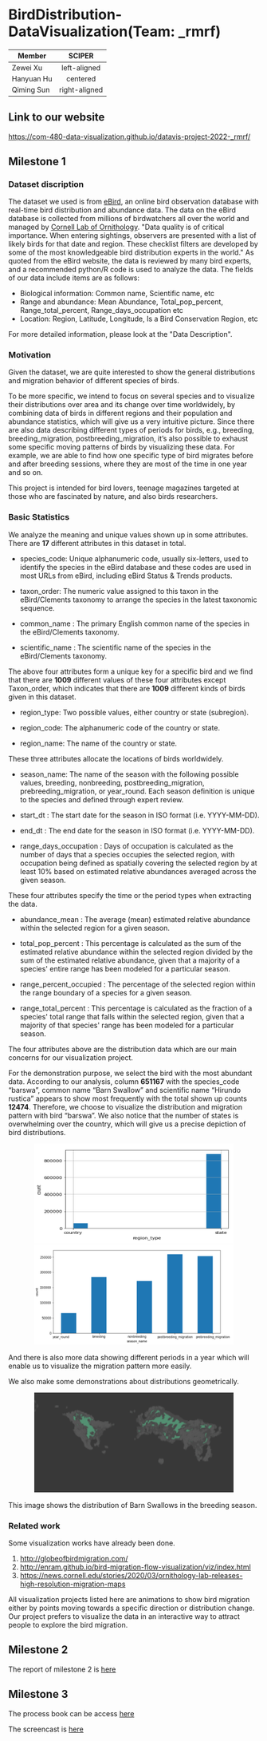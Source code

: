 # BirdDistribution-DataVisualization(Team: _rmrf)


| Member   |    SCIPER     |
|----------|:-------------:|
| Zewei Xu |  left-aligned |
| Hanyuan Hu |    centered   |
| Qiming Sun | right-aligned |


## Link to our website
https://com-480-data-visualization.github.io/datavis-project-2022-_rmrf/

## Milestone 1
### Dataset discription
The dataset we used is from [eBird](https://ebird.org/home), an online bird observation database with real-time bird distribution and abundance data. The data on the eBird database is collected from millions of birdwatchers all over the world and managed by [Cornell Lab of Ornithology](https://www.birds.cornell.edu/home). "Data quality is of critical importance. When entering sightings, observers are presented with a list of likely birds for that date and region. These checklist filters are developed by some of the most knowledgeable bird distribution experts in the world." As quoted from the eBird website, the data is reviewed by many bird experts, and a recommended python/R code is used to analyze the data.
The fields of our data include items are as follows:
* Biological information: Common name, Scientific name, etc
* Range and abundance: Mean Abundance, Total_pop_percent, Range_total_percent, Range_days_occupation etc
* Location: Region, Latitude, Longitude, Is a  Bird Conservation Region, etc

For more detailed information, please look at the "Data Description". 

### Motivation
Given the dataset, we are quite interested to show the general distributions and migration behavior of different species of birds. 

To be more specific, we intend to focus on several species and to visualize their distributions over area and its change over time worldwidely, by combining data of birds in different regions and their population and abundance statistics, which will give us a very intuitive picture. Since there are also data describing different types of periods for birds, e.g., breeding, breeding_migration, postbreeding_migration, it’s also possible to exhaust some specific moving patterns of birds by visualizing these data. For example, we are able to find how one specific type of bird migrates before and after breeding sessions, where they are most of the time in one year and so on. 

This project is intended for bird lovers, teenage magazines targeted at those who are fascinated by nature, and also birds researchers. 

### Basic Statistics 
We analyze the meaning and unique values shown up in some attributes. There are **17** different attributes in this dataset in total. 

* species_code: Unique alphanumeric code, usually six-letters, used to identify the species in the eBird database and these codes are used in most URLs from eBird, including eBird Status & Trends products.

* taxon_order: The numeric value assigned to this taxon in the eBird/Clements taxonomy to arrange the species in the latest taxonomic sequence. 

* common_name : The primary English common name of the species in the eBird/Clements taxonomy. 

* scientific_name : The scientific name of the species in the eBird/Clements taxonomy. 

The above four attributes form a unique key for a specific bird and we find that there are **1009** different values of these four attributes except Taxon_order, which indicates that there are **1009** different kinds of birds given in this dataset. 

* region_type: Two possible values, either country or state (subregion). 

* region_code: The alphanumeric code of the country or state. 

* region_name: The name of the country or state. 

These three attributes allocate the locations of birds worldwidely. 

* season_name: The name of the season with the following possible values, breeding, nonbreeding, postbreeding_migration, prebreeding_migration, or year_round. Each season definition is unique to the species and defined through expert review. 

* start_dt : The start date for the season in ISO format (i.e. YYYY-MM-DD).

* end_dt : The end date for the season in ISO format (i.e. YYYY-MM-DD).

* range_days_occupation : Days of occupation is calculated as the number of days that a species occupies the selected region, with occupation being defined as spatially covering the selected region by at least 10% based on estimated relative abundances averaged across the given season.

These four attributes specify the time or the period types when extracting the data. 

* abundance_mean : The average (mean) estimated relative abundance within the selected region for a given season.

* total_pop_percent : This percentage is calculated as the sum of the estimated relative abundance within the selected region divided by the sum of the estimated relative abundance, given that a majority of a species' entire range has been modeled for a particular season.

* range_percent_occupied : The percentage of the selected region within the range boundary of a species for a given season.

* range_total_percent : This percentage is calculated as the fraction of a species' total range that falls within the selected region, given that a majority of that species' range has been modeled for a particular season.

The four attributes above are the distribution data which are our main concerns for our visualization project. 


For the demonstration purpose, we select the bird with the most abundant data. According to our analysis, column **651167** with the species_code “barswa”, common name “Barn Swallow” and scientific name “Hirundo rustica” appears to show most frequently with the total shown up counts **12474**. Therefore, we choose to visualize the distribution and migration pattern with bird “barswa”.
We also notice that the number of states is overwhelming over the country, which will give us a precise depiction of bird distributions. 
<p align="center">
<img src="image/1.png" width="400" height="200">
<img src="image/2.png" width="400" height="200">
</p>
And there is also more data showing different periods in a year which will enable us to visualize the migration pattern more easily.

We also make some demonstrations about distributions geometrically. 
<p align="center">
<img src="image/breeding.png" width="400" height="200">
</p>
This image shows the distribution of Barn Swallows in the breeding season.

### Related work
Some visualization works have already been done.
1. http://globeofbirdmigration.com/
2. http://enram.github.io/bird-migration-flow-visualization/viz/index.html
3. https://news.cornell.edu/stories/2020/03/ornithology-lab-releases-high-resolution-migration-maps

All visualization projects listed here are animations to show bird migration either by points moving towards a specific direction or distribution change.  Our project prefers to visualize the data in an interactive way to attract people to explore the bird migration.

## Milestone 2
The report of milestone 2 is [here](https://github.com/com-480-data-visualization/datavis-project-2022-_rmrf/blob/main/Milestone%202%20Report.pdf)

## Milestone 3
The process book can be access [here](https://github.com/com-480-data-visualization/datavis-project-2022-_rmrf/edit/main/README.md)

The screencast is [here](https://www.youtube.com/)

